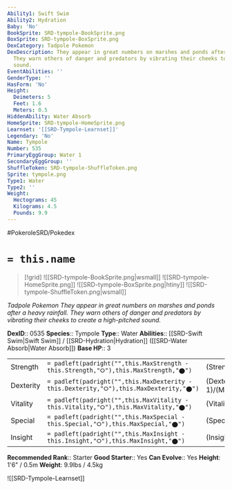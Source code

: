 ```yaml
---
Ability1: Swift Swim
Ability2: Hydration
Baby: 'No'
BookSprite: SRD-tympole-BookSprite.png
BoxSprite: SRD-tympole-BoxSprite.png
DexCategory: Tadpole Pokemon
DexDescription: They appear in great numbers on marshes and ponds after a heavy rainfall.
  They warn others of danger and predators by vibrating their cheeks to create a high-pitched
  sound.
EventAbilities: ''
GenderType: ''
HasForm: 'No'
Height:
  Deimeters: 5
  Feet: 1.6
  Meters: 0.5
HiddenAbility: Water Absorb
HomeSprite: SRD-tympole-HomeSprite.png
Learnset: '[[SRD-Tympole-Learnset]]'
Legendary: 'No'
Name: Tympole
Number: 535
PrimaryEggGroup: Water 1
SecondaryEggGroup: ''
ShuffleToken: SRD-tympole-ShuffleToken.png
Sprite: tympole.png
Type1: Water
Type2: ''
Weight:
  Hectograms: 45
  Kilograms: 4.5
  Pounds: 9.9
---
```


#PokeroleSRD/Pokedex

# `= this.name`

> [!grid]
> ![[SRD-tympole-BookSprite.png|wsmall]]
> ![[SRD-tympole-HomeSprite.png]]
> ![[SRD-tympole-BoxSprite.png|htiny]]
> ![[SRD-tympole-ShuffleToken.png|wsmall]]


*Tadpole Pokemon*
*They appear in great numbers on marshes and ponds after a heavy rainfall. They warn others of danger and predators by vibrating their cheeks to create a high-pitched sound.*

**DexID**:: 0535
**Species**:: Tympole
**Type**:: Water
**Abilities**:: [[SRD-Swift Swim|Swift Swim]] / [[SRD-Hydration|Hydration]] ([[SRD-Water Absorb|Water Absorb]])
**Base HP**:: 3

|           |                                                                                        |                                          |
| --------- | -------------------------------------------------------------------------------------- | ---------------------------------------- |
| Strength  | `= padleft(padright("",this.MaxStrength - this.Strength,"⭘"),this.MaxStrength,"⬤")`    | (Strength::2)/(MaxStrength::4)   |
| Dexterity | `= padleft(padright("",this.MaxDexterity - this.Dexterity,"⭘"),this.MaxDexterity,"⬤")` | (Dexterity:: 1)/(MaxDexterity::3) |
| Vitality  | `= padleft(padright("",this.MaxVitality - this.Vitality,"⭘"),this.MaxVitality,"⬤")`    | (Vitality::2)/(MaxVitality::4)   |
| Special   | `= padleft(padright("",this.MaxSpecial - this.Special,"⭘"),this.MaxSpecial,"⬤")`       | (Special::2)/(MaxSpecial::4)     |
| Insight   | `= padleft(padright("",this.MaxInsight - this.Insight,"⭘"),this.MaxInsight,"⬤")`       | (Insight::1)/(MaxInsight::3)     |


**Recommended Rank**:: Starter
**Good Starter**:: Yes
**Can Evolve**:: Yes
**Height**: 1'6" / 0.5m
**Weight**: 9.9lbs / 4.5kg

![[SRD-Tympole-Learnset]]